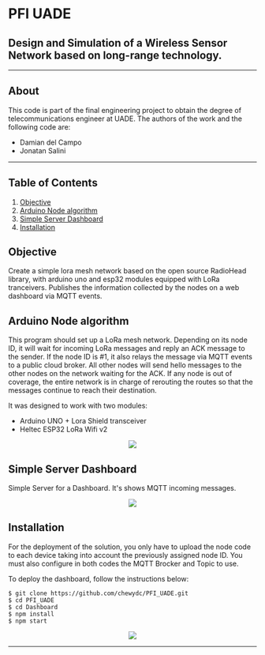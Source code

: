 # PFI UADE
## Design and Simulation of a Wireless Sensor Network based on long-range technology.


***
## About
This code is part of the final engineering project to obtain the degree of telecommunications engineer at UADE.
The authors of the work and the following code are:

 - Damian del Campo
 - Jonatan Salini

***
## Table of Contents
1. [Objective](#Objective)
2. [Arduino Node algorithm](#Arduino-Node-algorithm) 
3. [Simple Server Dashboard](#Simple-Server-Dashboard)
4. [Installation](#Installation)

<a name="Objective"></a>
## Objective
Create a simple lora mesh network based on the open source RadioHead library, with arduino uno and esp32 modules equipped with LoRa tranceivers. Publishes the information collected by the nodes on a web dashboard via MQTT events.

<a name="Arduino-Node-algorithm"></a>
## Arduino Node algorithm
This program should set up a LoRa mesh network. Depending on its node ID, it will wait for incoming LoRa messages and reply an ACK message to the sender.
If the node ID is #1, it also relays the message via MQTT events to a public cloud broker. All other nodes will send hello messages to the other nodes on the network waiting for the ACK.
If any node is out of coverage, the entire network is in charge of rerouting the routes so that the messages continue to reach their destination.

It was designed to work with two modules:
 - Arduino UNO + Lora Shield transceiver
 - Heltec ESP32 LoRa Wifi v2


<p align="center">
     <img src="https://github.com/chewydc/PFI_UADE/blob/556ff3eec2be77469075e509a350a82d2f04a344/img/Layout.JPG">
</p>

<a name="Simple-Server-Dashboard"></a>
## Simple Server Dashboard
Simple Server for a Dashboard. It's shows MQTT incoming messages.

<p align="center">
     <img src="https://github.com/chewydc/PFI_UADE/blob/556ff3eec2be77469075e509a350a82d2f04a344/img/Dashboard.JPG">
</p>

<a name="Installation"></a>
## Installation
For the deployment of the solution, you only have to upload the node code to each device taking into account the previously assigned node ID. 
You must also configure in both codes the MQTT Brocker and Topic to use.

To deploy the dashboard, follow the instructions below:
```
$ git clone https://github.com/chewydc/PFI_UADE.git
$ cd PFI_UADE
$ cd Dashboard
$ npm install
$ npm start
```

<p align="center">
     <img src="https://github.com/chewydc/PFI_UADE/blob/0e049c8f780b1a15803f6cb1f22194f76736c32b/img/Modules.JPG">
</p>

***
